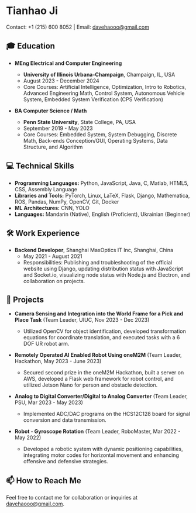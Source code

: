 # Tianhao Ji

Contact: +1 (215) 600 8052 | Email: [davehaooo@gmail.com](mailto:davehaooo@gmail.com)

## 🎓 Education

- **MEng Electrical and Computer Engineering**
  - **University of Illinois Urbana-Champaign**, Champaign, IL, USA
  - August 2023 - December 2024
  - Core Courses: Artificial Intelligence, Optimization, Intro to Robotics, Advanced Engineering Math, Control System, Autonomous Vehicle System, Embedded System Verification (CPS Verification)

- **BA Computer Science / Math**
  - **Penn State University**, State College, PA, USA
  - September 2019 - May 2023
  - Core Courses: Embedded System, System Debugging, Discrete Math, Back-ends Conception/GUI, Operating Systems, Data Structure, and Algorithm

## 💻 Technical Skills

- **Programming Languages:** Python, JavaScript, Java, C, Matlab, HTML5, CSS, Assembly Language
- **Libraries and Tools:** PyTorch, Linux, LaTeX, Flask, Django, Mathematica, ROS, Pandas, NumPy, OpenCV, Git, Docker
- **ML Architectures:** CNN, YOLO
- **Languages:** Mandarin (Native), English (Proficient), Ukrainian (Beginner)

## 🛠 Work Experience

- **Backend Developer**, Shanghai MaxOptics IT Inc, Shanghai, China
  - May 2021 - August 2021
  - Responsibilities: Publishing and troubleshooting of the official website using Django, updating distribution status with JavaScript and Socket.io, visualizing node status with Node.js and Electron, and collaboration on projects.

## 🚀 Projects

- **Camera Sensing and Integration into the World Frame for a Pick and Place Task** (Team Leader, UIUC, Nov 2023 - Dec 2023)
  - Utilized OpenCV for object identification, developed transformation equations for coordinate translation, and executed tasks with a 6 DOF UR robot arm.

- **Remotely Operated AI Enabled Robot Using oneM2M** (Team Leader, Hackathon, May 2023 - June 2023)
  - Secured second prize in the oneM2M Hackathon, built a server on AWS, developed a Flask web framework for robot control, and utilized Jetson Nano for person and obstacle detection.

- **Analog to Digital Converter/Digital to Analog Converter** (Team Leader, PSU, Mar 2023 - May 2023)
  - Implemented ADC/DAC programs on the HCS12C128 board for signal conversion and data transmission.

- **Robot - Gyroscope Rotation** (Team Leader, RoboMaster, Mar 2022 - May 2022)
  - Developed a robotic system with dynamic positioning capabilities, integrating motor codes for horizontal movement and enhancing offensive and defensive strategies.

## 📫 How to Reach Me

Feel free to contact me for collaboration or inquiries at [davehaooo@gmail.com](mailto:davehaooo@gmail.com).
